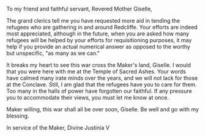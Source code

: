 To my friend and faithful servant, Revered Mother Giselle,

The grand clerics tell me you have requested more aid in tending the refugees who are gathering in and around Redcliffe. Your efforts are indeed most appreciated, although in the future, when you are asked how many refugees will be helped by your efforts for requisitioning purposes, it may help if you provide an actual numerical answer as opposed to the worthy but unspecific, "as many as we can."

It breaks my heart to see this war cross the Maker's land, Giselle. I would that you were here with me at the Temple of Sacred Ashes. Your words have calmed many irate minds over the years, and we will not lack for those at the Conclave. Still, I am glad that the refugees have you to care for them. Too many in the halls of power have forgotten our faithful. If any pressure you to accommodate their views, you must let me know at once.

Maker willing, this war shall all be over soon, Giselle. Be well and go with my blessing.

In service of the Maker,
Divine Justinia V